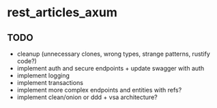 # rest_articles_axum

## TODO

- cleanup (unnecessary clones, wrong types, strange patterns, rustify code?)
- implement auth and secure endpoints + update swagger with auth
- implement logging
- implement transactions
- implement more complex endpoints and entities with refs?
- implement clean/onion or ddd + vsa architecture?
